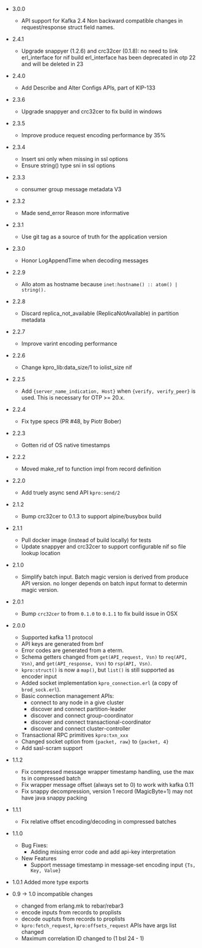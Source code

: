 * 3.0.0
  - API support for Kafka 2.4
    Non backward compatible changes in request/response struct field names.

* 2.4.1
  - Upgrade snappyer (1.2.6) and crc32cer (0.1.8):
    no need to link erl_interface for nif build
    erl_interface has been deprecated in otp 22 and will be deleted in 23

* 2.4.0
  - Add Describe and Alter Configs APIs, part of KIP-133

* 2.3.6
  - Upgrade snappyer and crc32cer to fix build in windows

* 2.3.5
  - Improve produce request encoding performance by 35%

* 2.3.4
  - Insert sni only when missing in ssl options
  - Ensure string() type sni in ssl options

* 2.3.3
  - consumer group message metadata V3

* 2.3.2
  - Made send_error Reason more informative

* 2.3.1
  - Use git tag as a source of truth for the application version

* 2.3.0
  - Honor LogAppendTime when decoding messages

* 2.2.9
  - Allo atom as hostname because `inet:hostname() :: atom() | string().`

* 2.2.8
  - Discard replica_not_available (ReplicaNotAvailable) in partition metadata

* 2.2.7
  - Improve varint encoding performance

* 2.2.6
  - Change kpro_lib:data_size/1 to iolist_size nif

* 2.2.5
  - Add `{server_name_indication, Host}` when `{verify, verify_peer}` is
    used. This is necessary for OTP >= 20.x.

* 2.2.4
  - Fix type specs (PR #48, by Piotr Bober)

* 2.2.3
  - Gotten rid of OS native timestamps

* 2.2.2
  - Moved make_ref to function impl from record definition

* 2.2.0
  - Add truely async send API `kpro:send/2`

* 2.1.2
  - Bump crc32cer to 0.1.3 to support alpine/busybox build

* 2.1.1
  - Pull docker image (instead of build locally) for tests
  - Update snappyer and crc32cer to support configurable nif so file lookup location

* 2.1.0
  - Simplify batch input. Batch magic version is derived from produce API version.
    no longer depends on batch input format to determin magic version.

* 2.0.1
  - Bump `crc32cer` to from `0.1.0` to `0.1.1` to fix build issue in OSX

* 2.0.0
  - Supported kafka 1.1 protocol
  - API keys are generated from bnf
  - Error codes are generated from a eterm.
  - Schema getters changed from `get(API_request, Vsn)` to `req(API, Vsn)`,
    and `get(API_response, Vsn)` to `rsp(API, Vsn)`.
  - `kpro:struct()` is now a `map()`, but `list()` is still supported as encoder input
  - Added socket implementation `kpro_connection.erl` (a copy of `brod_sock.erl`).
  - Basic connection management APIs:
      * connect to any node in a give cluster
      * discover and connect partition-leader
      * discover and connect group-coordinator
      * discover and connect transactional-coordinator
      * discover and connect cluster-controller
  - Transactional RPC primitives `kpro:txn_xxx`
  - Changed socket option from `{packet, raw}` to `{packet, 4}`
  - Add sasl-scram support

* 1.1.2
  - Fix compressed message wrapper timestamp handling, use the max ts in compressed batch
  - Fix wrapper message offset (always set to 0) to work with kafka 0.11
  - Fix snappy decompression, version 1 record (MagicByte=1) may not have java snappy packing

* 1.1.1
  - Fix relative offset encoding/decoding in compressed batches

* 1.1.0
  - Bug Fixes:
      * Adding missing error code and add api-key interpretation
  - New Features
      * Support message timestamp in message-set encoding input `{Ts, Key, Value}`

* 1.0.1 Added more type exports

* 0.9 -> 1.0 incompatible changes
  - changed from erlang.mk to rebar/rebar3
  - encode inputs from records to proplists
  - decode ouptuts from records to proplists
  - `kpro:fetch_request`, `kpro:offsets_request` APIs have args list changed
  - Maximum correlation ID changed to (1 bsl 24 - 1)


